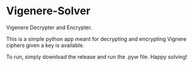 # Vigenere-Solver
Vigenere Decrypter and Encrypter.

This is a simple python app meant for decrypting and encrypting Vignere ciphers given a key is available. 

To run, simply download the release and run the .pyw file. Happy solving!
